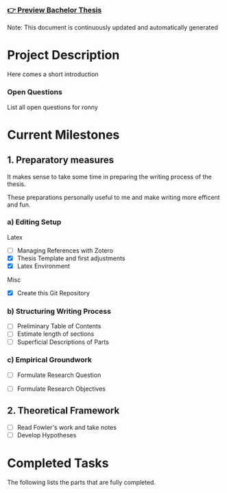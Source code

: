 ### [👉 Preview Bachelor Thesis](thesis.pdf)
Note: This document is continuously updated and automatically generated

# Project Description
Here comes a short introduction

### Open Questions
List all open questions for ronny


# Current Milestones

## 1. Preparatory measures
It makes sense to take some time in preparing the writing process of the thesis.

These preparations personally useful to me and make writing more efficent and fun.

### a) Editing Setup
Latex
- [ ] Managing References with Zotero
- [x] Thesis Template and first adjustments
- [x] Latex Environment

Misc
- [x] Create this Git Repository

### b) Structuring Writing Process
- [ ] Preliminary Table of Contents
- [ ] Estimate length of sections
- [ ] Superficial Descriptions of Parts

### c) Empirical Groundwork
- [ ] Formulate Research Question
- [ ] Formulate Research Objectives


## 2. Theoretical Framework
- [ ] Read Fowler's work and take notes
- [ ] Develop Hypotheses

# Completed Tasks
The following lists the parts that are fully completed.

